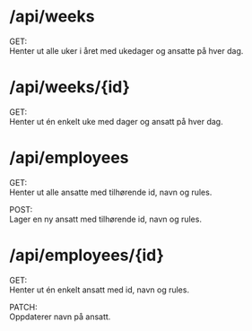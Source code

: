 # /api/weeks

GET:  
Henter ut alle uker i året med ukedager og ansatte på hver dag.

# /api/weeks/{id}

GET:  
Henter ut én enkelt uke med dager og ansatt på hver dag.

# /api/employees

GET:  
Henter ut alle ansatte med tilhørende id, navn og rules.

POST:  
Lager en ny ansatt med tilhørende id, navn og rules.

# /api/employees/{id}

GET:  
Henter ut én enkelt ansatt med id, navn og rules.

PATCH:  
Oppdaterer navn på ansatt.
